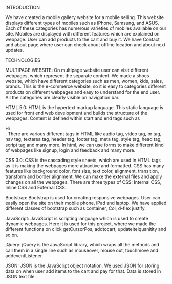 INTRODUCTION


We have created a mobile gallery website for a mobile selling. This
website displays different types of mobiles such as iPhone, Samsung,
and ASUS. Each of these categories has numerous varieties of
mobiles available on our site. Mobiles are displayed with different
features which are explained on webpage. User can add products to
the cart and buy it. We have Contact and about page where user can
check about offline location and about next updates.

TECHNOLOGIES

MULTIPAGE WEBSITE:
On multipage website user can visit different webpages, which
represent the separate content. We made a shoes website, which
have different categories such as men, women, kids, sales, brands.
This is the e-commerce website, so it is easy to categories different
products on different webpages and easy to understand for the end
user. All the categories are clearly visible on navigation bar.

HTML 5.0:
HTML is the hypertext markup language. This static language is used
for front end web development and builds the structure of the
webpages. Content is defined within start and end tags such as <div>
Hi</div>. There are various different tags in HTML like audio tag,
video tag, br tag, nav tag, textarea tag, header tag, footer tag, meta
tag, style tag, head tag, script tag and many more. In html, we can
use forms to make different kind of webpages like signup, login and
feedback and many more.

CSS 3.0:
CSS is the cascading style sheets, which are used In HTML tags as it is
making the webpages more attractive and formatted. CSS has many
features like background color, font size, text color, alignment,
transition, transform and border alignment. We can make the
external files and apply changes on all the webpages. There are three
types of CSS: Internal CSS, Inline CSS and External CSS.

Bootstrap:
Bootstrap is used for creating responsive webpages. User can easily
open the site on their mobile phone, iPad and laptop. We have
applied different classes of bootstrap such as container, Col, d-flex
justify.

JavaScript:
JavaScript is scripting language which is used to create dynamic
webpages. Here it is used for this project, where we made the
different functions on click getCursorPos, addtocart,
updateitelquanitity and so on.

jQuery:
jQuery is the JavaScript library, which wraps all the methods and call
them in a single line such as mouseover, mouse out, touchmove and
addeventListener.

JSON:
JSON is the JavaScript object notation. We used JSON for storing data
on when user add items to the cart and pay for that. Data is stored in
JSON text file.
